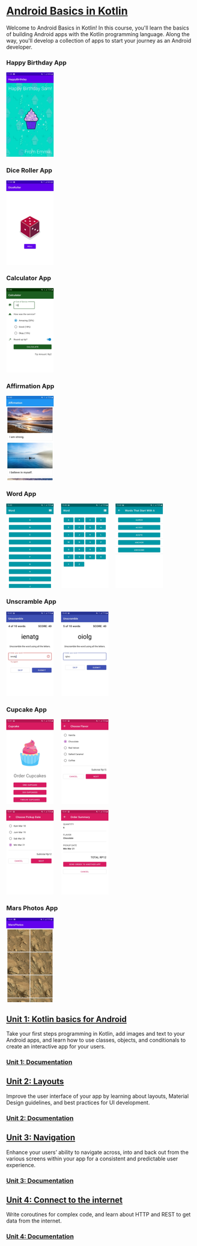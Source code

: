 # [Android Basics in Kotlin](https://developer.android.com/courses/android-basics-kotlin/course)

Welcome to Android Basics in Kotlin! In this course, you'll learn the basics of building Android apps with the Kotlin programming language. Along the way, you'll develop a collection of apps to start your journey as an Android developer.

### Happy Birthday App

<img src="https://raw.githubusercontent.com/rezaerbe/android-basics/master/Screenshot/HappyBirthday.jpg?raw=true" width=25% />

### Dice Roller App

<img src="https://raw.githubusercontent.com/rezaerbe/android-basics/master/Screenshot/DiceRoller.jpg?raw=true" width=25% />

### Calculator App

<img src="https://raw.githubusercontent.com/rezaerbe/android-basics/master/Screenshot/Calculator.jpg?raw=true" width=25% />

### Affirmation App

<img src="https://raw.githubusercontent.com/rezaerbe/android-basics/master/Screenshot/Affirmation.jpg?raw=true" width=25% />

### Word App

<img src="https://raw.githubusercontent.com/rezaerbe/android-basics/master/Screenshot/Word1.jpg?raw=true" width=25% /> &nbsp; &nbsp; <img src="https://raw.githubusercontent.com/rezaerbe/android-basics/master/Screenshot/Word2.jpg?raw=true" width=25% /> &nbsp; &nbsp; <img src="https://raw.githubusercontent.com/rezaerbe/android-basics/master/Screenshot/Word3.jpg?raw=true" width=25% />

### Unscramble App

<img src="https://raw.githubusercontent.com/rezaerbe/android-basics/master/Screenshot/Unscramble1.jpg?raw=true" width=25% /> &nbsp; &nbsp; <img src="https://raw.githubusercontent.com/rezaerbe/android-basics/master/Screenshot/Unscramble2.jpg?raw=true" width=25% />

### Cupcake App

<img src="https://raw.githubusercontent.com/rezaerbe/android-basics/master/Screenshot/Cupcake1.jpg?raw=true" width=25% /> &nbsp; &nbsp; <img src="https://raw.githubusercontent.com/rezaerbe/android-basics/master/Screenshot/Cupcake2.jpg?raw=true" width=25% />



<img src="https://raw.githubusercontent.com/rezaerbe/android-basics/master/Screenshot/Cupcake3.jpg?raw=true" width=25% /> &nbsp; &nbsp; <img src="https://raw.githubusercontent.com/rezaerbe/android-basics/master/Screenshot/Cupcake4.jpg?raw=true" width=25% />

### Mars Photos App

<img src="https://raw.githubusercontent.com/rezaerbe/android-basics/master/Screenshot/MarsPhotos.jpg?raw=true" width=25% />

## [Unit 1: Kotlin basics for Android](https://developer.android.com/courses/android-basics-kotlin/unit-1)

Take your first steps programming in Kotlin, add images and text to your Android apps, and learn how to use classes, objects, and conditionals to create an interactive app for your users.

### [Unit 1: Documentation](https://github.com/rezaerbe/android-basics/blob/master/Unit1.md)

## [Unit 2: Layouts](https://developer.android.com/courses/android-basics-kotlin/unit-2)

Improve the user interface of your app by learning about layouts, Material Design guidelines, and best practices for UI development.

### [Unit 2: Documentation](https://github.com/rezaerbe/android-basics/blob/master/Unit2.md)

## [Unit 3: Navigation](https://developer.android.com/courses/android-basics-kotlin/unit-3)

Enhance your users’ ability to navigate across, into and back out from the various screens within your app for a consistent and predictable user experience.

### [Unit 3: Documentation](https://github.com/rezaerbe/android-basics/blob/master/Unit3.md)

## [Unit 4: Connect to the internet](https://developer.android.com/courses/android-basics-kotlin/unit-4)

Write coroutines for complex code, and learn about HTTP and REST to get data from the internet.

### [Unit 4: Documentation](https://github.com/rezaerbe/android-basics/blob/master/Unit4.md)